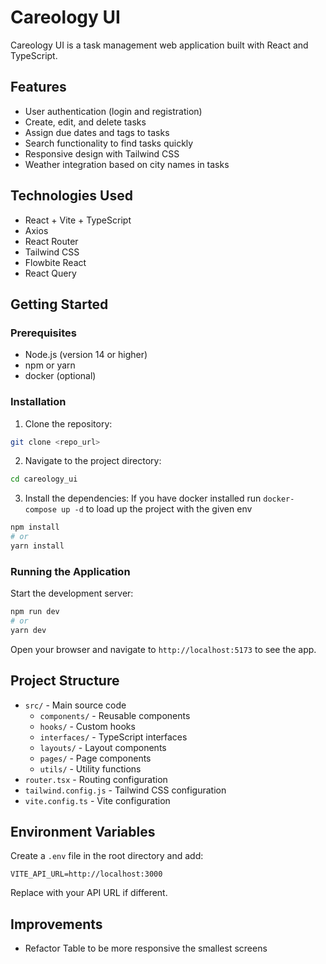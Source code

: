 # Careology UI

Careology UI is a task management web application built with React and TypeScript.

## Features

- User authentication (login and registration)
- Create, edit, and delete tasks
- Assign due dates and tags to tasks
- Search functionality to find tasks quickly
- Responsive design with Tailwind CSS
- Weather integration based on city names in tasks

## Technologies Used

- React + Vite + TypeScript
- Axios
- React Router
- Tailwind CSS
- Flowbite React
- React Query

## Getting Started

### Prerequisites

- Node.js (version 14 or higher)
- npm or yarn
- docker (optional)

### Installation

1. Clone the repository:

```bash
git clone <repo_url>
```

2. Navigate to the project directory:

```bash
cd careology_ui
```

3. Install the dependencies:
   If you have docker installed run `docker-compose up -d` to load up the project with the given env

```bash
npm install
# or
yarn install
```

### Running the Application

Start the development server:

```bash
npm run dev
# or
yarn dev
```

Open your browser and navigate to `http://localhost:5173` to see the app.

## Project Structure

- `src/` - Main source code
  - `components/` - Reusable components
  - `hooks/` - Custom hooks
  - `interfaces/` - TypeScript interfaces
  - `layouts/` - Layout components
  - `pages/` - Page components
  - `utils/` - Utility functions
- `router.tsx` - Routing configuration
- `tailwind.config.js` - Tailwind CSS configuration
- `vite.config.ts` - Vite configuration

## Environment Variables

Create a `.env` file in the root directory and add:

```
VITE_API_URL=http://localhost:3000
```

Replace with your API URL if different.

## Improvements

- Refactor Table to be more responsive the smallest screens
